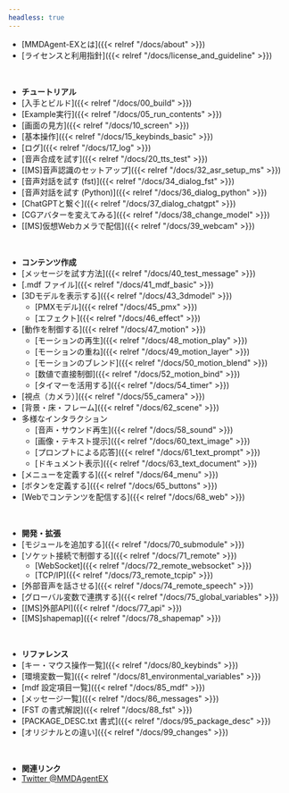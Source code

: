 ```yaml
---
headless: true
---
```


- [MMDAgent-EXとは]({{< relref "/docs/about" >}})
- [ライセンスと利用指針]({{< relref "/docs/license_and_guideline" >}})
<br />

- **チュートリアル**
- [入手とビルド]({{< relref "/docs/00_build" >}})
- [Example実行]({{< relref "/docs/05_run_contents" >}})
- [画面の見方]({{< relref "/docs/10_screen" >}})
- [基本操作]({{< relref "/docs/15_keybinds_basic" >}})
- [ログ]({{< relref "/docs/17_log" >}})
- [音声合成を試す]({{< relref "/docs/20_tts_test" >}})
- [[MS]音声認識のセットアップ]({{< relref "/docs/32_asr_setup_ms" >}})
- [音声対話を試す (fst)]({{< relref "/docs/34_dialog_fst" >}})
- [音声対話を試す (Python)]({{< relref "/docs/36_dialog_python" >}})
- [ChatGPTと繋ぐ]({{< relref "/docs/37_dialog_chatgpt" >}})
- [CGアバターを変えてみる]({{< relref "/docs/38_change_model" >}})
- [[MS]仮想Webカメラで配信]({{< relref "/docs/39_webcam" >}})
<br />

- **コンテンツ作成**
- [メッセージを試す方法]({{< relref "/docs/40_test_message" >}})
- [.mdf ファイル]({{< relref "/docs/41_mdf_basic" >}})
- [3Dモデルを表示する]({{< relref "/docs/43_3dmodel" >}})
  - [PMXモデル]({{< relref "/docs/45_pmx" >}})
  - [エフェクト]({{< relref "/docs/46_effect" >}})
- [動作を制御する]({{< relref "/docs/47_motion" >}})
  - [モーションの再生]({{< relref "/docs/48_motion_play" >}})
  - [モーションの重ね]({{< relref "/docs/49_motion_layer" >}})
  - [モーションのブレンド]({{< relref "/docs/50_motion_blend" >}})
  - [数値で直接制御]({{< relref "/docs/52_motion_bind" >}})
  - [タイマーを活用する]({{< relref "/docs/54_timer" >}})
- [視点（カメラ）]({{< relref "/docs/55_camera" >}})
- [背景・床・フレーム]({{< relref "/docs/62_scene" >}})
- 多様なインタラクション
  - [音声・サウンド再生]({{< relref "/docs/58_sound" >}})
  - [画像・テキスト提示]({{< relref "/docs/60_text_image" >}})
  - [プロンプトによる応答]({{< relref "/docs/61_text_prompt" >}})
  - [ドキュメント表示]({{< relref "/docs/63_text_document" >}})
- [メニューを定義する]({{< relref "/docs/64_menu" >}})
- [ボタンを定義する]({{< relref "/docs/65_buttons" >}})
- [Webでコンテンツを配信する]({{< relref "/docs/68_web" >}})
<br />

- **開発・拡張**
- [モジュールを追加する]({{< relref "/docs/70_submodule" >}})
- [ソケット接続で制御する]({{< relref "/docs/71_remote" >}})
  - [WebSocket]({{< relref "/docs/72_remote_websocket" >}})
  - [TCP/IP]({{< relref "/docs/73_remote_tcpip" >}})
- [外部音声を話させる]({{< relref "/docs/74_remote_speech" >}})
- [グローバル変数で連携する]({{< relref "/docs/75_global_variables" >}})
- [[MS]外部API]({{< relref "/docs/77_api" >}})
- [[MS]shapemap]({{< relref "/docs/78_shapemap" >}})
<br />

- **リファレンス**
- [キー・マウス操作一覧]({{< relref "/docs/80_keybinds" >}})
- [環境変数一覧]({{< relref "/docs/81_environmental_variables" >}})
- [mdf 設定項目一覧]({{< relref "/docs/85_mdf" >}})
- [メッセージ一覧]({{< relref "/docs/86_messages" >}})
- [FST の書式解説]({{< relref "/docs/88_fst" >}})
- [PACKAGE_DESC.txt 書式]({{< relref "/docs/95_package_desc" >}})
- [オリジナルとの違い]({{< relref "/docs/99_changes" >}})
<br />

- **関連リンク**
- [Twitter @MMDAgentEX](https://twitter.com/MMDAgentEX)